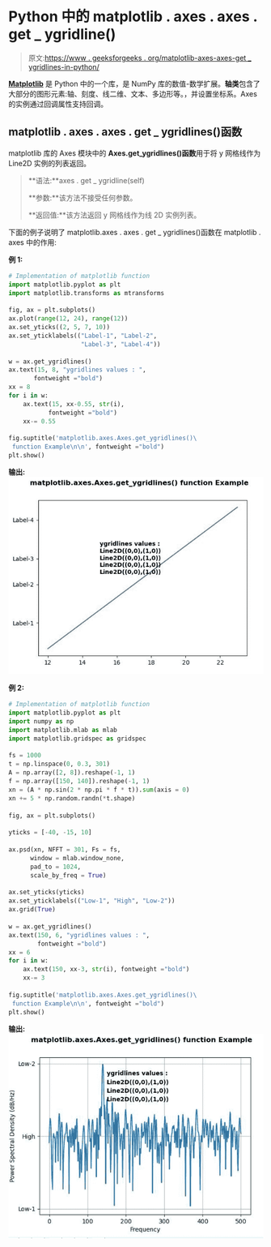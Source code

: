 # Python 中的 matplotlib . axes . axes . get _ ygridline()

> 原文:[https://www . geeksforgeeks . org/matplotlib-axes-axes-get _ ygridlines-in-python/](https://www.geeksforgeeks.org/matplotlib-axes-axes-get_ygridlines-in-python/)

**[Matplotlib](https://www.geeksforgeeks.org/python-introduction-matplotlib/)** 是 Python 中的一个库，是 NumPy 库的数值-数学扩展。**轴类**包含了大部分的图形元素:轴、刻度、线二维、文本、多边形等。，并设置坐标系。Axes 的实例通过回调属性支持回调。

## matplotlib . axes . axes . get _ ygridlines()函数

matplotlib 库的 Axes 模块中的 **Axes.get_ygridlines()函数**用于将 y 网格线作为 Line2D 实例的列表返回。

> **语法:**axes . get _ ygridline(self)
> 
> **参数:**该方法不接受任何参数。
> 
> **返回值:**该方法返回 y 网格线作为线 2D 实例列表。

下面的例子说明了 matplotlib.axes . axes . get _ ygridlines()函数在 matplotlib . axes 中的作用:

**例 1:**

```py
# Implementation of matplotlib function
import matplotlib.pyplot as plt
import matplotlib.transforms as mtransforms

fig, ax = plt.subplots()
ax.plot(range(12, 24), range(12))
ax.set_yticks((2, 5, 7, 10))
ax.set_yticklabels(("Label-1", "Label-2",
                    "Label-3", "Label-4"))

w = ax.get_ygridlines()
ax.text(15, 8, "ygridlines values : ", 
       fontweight ="bold")
xx = 8
for i in w:
    ax.text(15, xx-0.55, str(i), 
           fontweight ="bold")
    xx-= 0.55

fig.suptitle('matplotlib.axes.Axes.get_ygridlines()\
 function Example\n\n', fontweight ="bold")
plt.show()
```

**输出:**
![](img/a76c42836aad021489fb0aec03da9e90.png)

**例 2:**

```py
# Implementation of matplotlib function
import matplotlib.pyplot as plt
import numpy as np
import matplotlib.mlab as mlab
import matplotlib.gridspec as gridspec

fs = 1000
t = np.linspace(0, 0.3, 301)
A = np.array([2, 8]).reshape(-1, 1)
f = np.array([150, 140]).reshape(-1, 1)
xn = (A * np.sin(2 * np.pi * f * t)).sum(axis = 0)
xn += 5 * np.random.randn(*t.shape)

fig, ax = plt.subplots()

yticks = [-40, -15, 10]

ax.psd(xn, NFFT = 301, Fs = fs, 
      window = mlab.window_none, 
      pad_to = 1024,
      scale_by_freq = True)

ax.set_yticks(yticks)
ax.set_yticklabels(("Low-1", "High", "Low-2"))
ax.grid(True)

w = ax.get_ygridlines()
ax.text(150, 6, "ygridlines values : ", 
        fontweight ="bold")
xx = 6
for i in w:
    ax.text(150, xx-3, str(i), fontweight ="bold")
    xx-= 3

fig.suptitle('matplotlib.axes.Axes.get_ygridlines()\
 function Example\n\n', fontweight ="bold")
plt.show()
```

**输出:**
![](img/b91fc57bf1faff2e11275fd572b24fff.png)